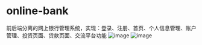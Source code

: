 # online-bank
前后端分离的网上银行管理系统，实现：登录、注册、首页、个人信息管理、账户管理、投资页面、贷款页面、交流平台功能
![image](https://github.com/admin123-drio/online-bank/blob/master/%E5%9B%BE1.png)
![image](https://github.com/admin123-drio/online-bank/blob/master/%E5%9B%BE%E4%B8%89.png)
